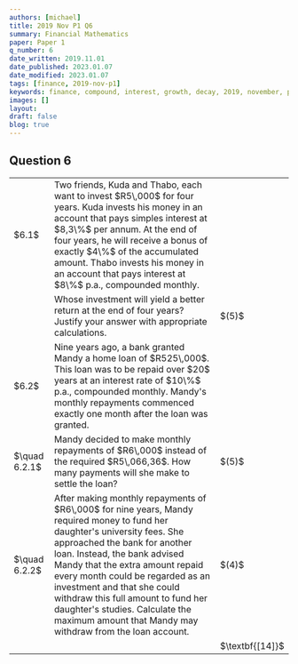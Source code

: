 ```yaml
---
authors: [michael]
title: 2019 Nov P1 Q6
summary: Financial Mathematics
paper: Paper 1
q_number: 6
date_written: 2019.11.01
date_published: 2023.01.07
date_modified: 2023.01.07
tags: [finance, 2019-nov-p1]
keywords: finance, compound, interest, growth, decay, 2019, november, paper 1
images: []
layout:
draft: false
blog: true
---
```


## Question 6

<table className="border-collapse">
  <tbody>
    <tr>
      <td>$6.1$</td>
      <td>Two friends, Kuda and Thabo, each want to invest $R5\,000$ for four years. Kuda invests his money in an account that pays simples interest at $8,3\%$ per annum. At the end of four years, he will receive a bonus of exactly $4\%$ of the accumulated amount. Thabo invests his money in an account that pays interest at $8\%$ p.a., compounded monthly.</td>
      <td></td>
    </tr>
    <tr>
      <td></td>
      <td>Whose investment will yield a better return at the end of four years? Justify your answer with appropriate calculations.</td>
      <td>$(5)$</td>
    </tr> 
    <tr>
      <td>$6.2$</td>
      <td>Nine years ago, a bank granted Mandy a home loan of $R525\,000$. This loan was to be repaid over $20$ years at an interest rate of $10\%$ p.a., compounded monthly. Mandy's monthly repayments commenced exactly one month after the loan was granted.</td>
      <td></td>
    </tr>
    <tr>
      <td>$\quad 6.2.1$</td>
      <td>Mandy decided to make monthly repayments of $R6\,000$ instead of the required $R5\,066,36$. How many payments will she make to settle the loan?</td>
      <td>$(5)$</td>
    </tr>
    <tr>
      <td>$\quad 6.2.2$</td>
      <td>After making monthly repayments of $R6\,000$ for nine years, Mandy required money to fund her daughter's university fees. She approached the bank for another loan. Instead, the bank advised Mandy that the extra amount repaid every month could be regarded as an investment and that she could withdraw this full amount to fund her daughter's studies. Calculate the maximum amount that Mandy may withdraw from the loan account.</td>
      <td>$(4)$</td>
    </tr>
    <tr>
      <td></td>
      <td></td>
      <td>$\textbf{[14]}$</td>
    </tr>
  </tbody>
</table>
